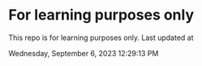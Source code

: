# For learning purposes only
This repo is for learning purposes only.
Last updated at

Wednesday, September 6, 2023 12:29:13 PM

